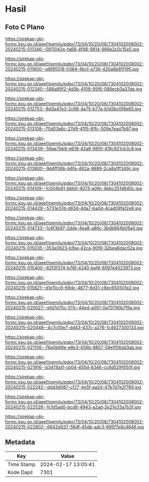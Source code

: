 # Hasil

## Foto C Plano

https://sirekap-obj-formc.kpu.go.id/aeef/pemilu/pdpr/73/04/10/20/08/7304102008002-20240215-011346--0811042e-fa68-4f98-9814-966e2c0c15e5.jpg

https://sirekap-obj-formc.kpu.go.id/aeef/pemilu/pdpr/73/04/10/20/08/7304102008002-20240215-011600--e8f95518-0384-4bcf-a736-420a6b81f195.jpg

https://sirekap-obj-formc.kpu.go.id/aeef/pemilu/pdpr/73/04/10/20/08/7304102008002-20240215-012340--586a95f2-4d3b-4108-95f6-088ecb3a37de.jpg

https://sirekap-obj-formc.kpu.go.id/aeef/pemilu/pdpr/73/04/10/20/08/7304102008002-20240215-012753--8d3a47e3-2c68-4a75-b77a-b1d3bc0f8e65.jpg

https://sirekap-obj-formc.kpu.go.id/aeef/pemilu/pdpr/73/04/10/20/08/7304102008002-20240215-013108--70d03a6c-27d9-41f5-81fc-509e7ead7b97.jpg

https://sirekap-obj-formc.kpu.go.id/aeef/pemilu/pdpr/73/04/10/20/08/7304102008002-20240215-013439--59ae7bb9-e618-42a6-86f0-419c921cb3c8.jpg

https://sirekap-obj-formc.kpu.go.id/aeef/pemilu/pdpr/73/04/10/20/08/7304102008002-20240215-013800--9d4ff06b-b6fa-462a-9889-2ca8a1ff349c.jpg

https://sirekap-obj-formc.kpu.go.id/aeef/pemilu/pdpr/73/04/10/20/08/7304102008002-20240215-014109--1c004b61-bbb0-4073-a09c-8ebc251d640c.jpg

https://sirekap-obj-formc.kpu.go.id/aeef/pemilu/pdpr/73/04/10/20/08/7304102008002-20240215-014429--5731e37d-d83d-4da7-ba0d-4cad09fa12e8.jpg

https://sirekap-obj-formc.kpu.go.id/aeef/pemilu/pdpr/73/04/10/20/08/7304102008002-20240215-014733--1c6f3b97-2dde-4ea8-a86c-3bdb664b09a0.jpg

https://sirekap-obj-formc.kpu.go.id/aeef/pemilu/pdpr/73/04/10/20/08/7304102008002-20240215-015035--353e0623-b1be-42ca-90f8-32bea6dac02a.jpg

https://sirekap-obj-formc.kpu.go.id/aeef/pemilu/pdpr/73/04/10/20/08/7304102008002-20240215-015400--62f3f374-b76f-4240-bef4-6597e4023973.jpg

https://sirekap-obj-formc.kpu.go.id/aeef/pemilu/pdpr/73/04/10/20/08/7304102008002-20240215-015621--d1e11cc6-69dc-4877-8d31-c8ec650501e2.jpg

https://sirekap-obj-formc.kpu.go.id/aeef/pemilu/pdpr/73/04/10/20/08/7304102008002-20240215-020027--e1d7d70c-511c-44ed-a051-0a70790b7f9a.jpg

https://sirekap-obj-formc.kpu.go.id/aeef/pemilu/pdpr/73/04/10/20/08/7304102008002-20240215-020448--4c7c00e7-dd43-437c-a276-1c4627300133.jpg

https://sirekap-obj-formc.kpu.go.id/aeef/pemilu/pdpr/73/04/10/20/08/7304102008002-20240215-021106--76e0b69e-e8e3-456b-8857-59e1f56dd3ab.jpg

https://sirekap-obj-formc.kpu.go.id/aeef/pemilu/pdpr/73/04/10/20/08/7304102008002-20240215-021916--b3411bd1-cb04-455d-8346-cc8d529f850f.jpg

https://sirekap-obj-formc.kpu.go.id/aeef/pemilu/pdpr/73/04/10/20/08/7304102008002-20240215-022242--ddd3d087-cf27-4e5f-aa2d-47b7d7e2f789.jpg

https://sirekap-obj-formc.kpu.go.id/aeef/pemilu/pdpr/73/04/10/20/08/7304102008002-20240215-022528--fc1d5ad0-bcd8-4943-a2ad-2e21e33a7b3f.jpg

https://sirekap-obj-formc.kpu.go.id/aeef/pemilu/pdpr/73/04/10/20/08/7304102008002-20240215-022802--6642d037-56df-45db-adc3-695f7e8c4646.jpg


## Metadata

| Key        | Value               |
| ---------- | ------------------- |
| Time Stamp | 2024-02-17 13:05:41 |
| Kode Dapil | 7301                |



